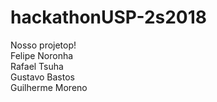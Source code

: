 # hackathonUSP-2s2018

Nosso projetop!  
Felipe Noronha  
Rafael Tsuha  
Gustavo Bastos  
Guilherme Moreno
